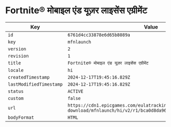 # Fortnite® मोबाइल एंड यूज़र लाइसेंस एग्रीमेंट

| Key | Value |
| --- | ----- |
| `id` | `6761d4cc33878e6d65b8089a` |
| `key` | `mfnlaunch` |
| `version` | `2` |
| `revision` | `1` |
| `title` | `Fortnite® मोबाइल एंड यूज़र लाइसेंस एग्रीमेंट` |
| `locale` | `hi` |
| `createdTimestamp` | `2024-12-17T19:45:16.829Z` |
| `lastModifiedTimestamp` | `2024-12-17T19:45:16.829Z` |
| `status` | `ACTIVE` |
| `custom` | `false` |
| `url` | `https://cdn1.epicgames.com/eulatracking-download/mfnlaunch/hi/v2/r1/bca0d8da969b6a5e3d13dbd4b2961a40.pdf` |
| `bodyFormat` | `HTML` |
